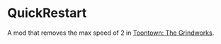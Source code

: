 # QuickRestart

A mod that removes the max speed of 2 in [Toontown: The Grindworks](https://itsevan.itch.io/toontown-the-grindworks).
